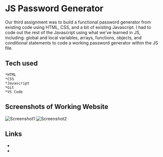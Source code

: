 # JS Password Generator

Our third assignment was to build a functional password generator from existing code using HTML, CSS, and a bit of existing Javascript. I had to code out the rest of the Javascript using what we've learned in JS, including: global and local variables, arrays, functions, objects, and conditional statements to code a working password generator within the JS file.

## Tech used

    *HTML
    *CSS
    *Javascript
    *Git
    *VS Code

## Screenshots of Working Website

![Screenshot1](/assets/images/screen-cap1.png?raw=true "Screenshot1")
![Screenshot2](/assets/images/screen-cap2.png?raw=true "Screenshot2")

## Links

-
-
